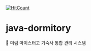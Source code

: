 [![HitCount](http://hits.dwyl.io/girincute/java-dormitory.svg)](http://hits.dwyl.io/girincute/java-dormitory)
# java-dormitory
🏫 미림 마이스터고 기숙사 통합 관리 시스템 
